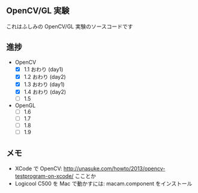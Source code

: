 ## OpenCV/GL 実験

これはふしみの OpenCV/GL 実験のソースコードです

## 進捗

- OpenCV
    - [x] 1.1 おわり (day1)
    - [x] 1.2 おわり (day2)
    - [x] 1.3 おわり (day1)
    - [x] 1.4 おわり (day2)
    - [ ] 1.5
- OpenGL
    - [ ] 1.6
    - [ ] 1.7
    - [ ] 1.8
    - [ ] 1.9

## メモ

- XCode で OpenCV: http://unasuke.com/howto/2013/opencv-testprogram-on-xcode/ こことか
-  Logicool C500 を Mac で動かすには: macam.component をインストール
